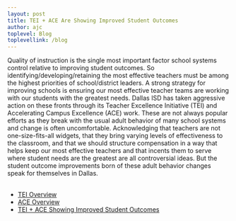 ```yaml
---
layout: post
title: TEI + ACE Are Showing Improved Student Outcomes
author: ajc
toplevel: Blog
toplevellink: /blog
---
```


Quality of instruction is the single most important factor school systems control relative to improving student outcomes. So identifying/developing/retaining the most effective teachers must be among the highest priorities of school/district leaders. A strong strategy for improving schools is ensuring our most effective teacher teams are working with our students with the greatest needs. Dallas ISD has taken aggressive action on these fronts through its Teacher Excellence Initiative (TEI) and Accelerating Campus Excellence (ACE) work. These are not always popular efforts as they break with the usual adult behavior of many school systems and change is often uncomfortable. Acknowledging that teachers are not one-size-fits-all widgets, that they bring varying levels of effectiveness to the classroom, and that we should structure compensation in a way that helps keep our most effective teachers and that incents them to serve where student needs are the greatest are all controversial ideas. But the student outcome improvements born of these adult behavior changes speak for themselves in Dallas.
<br/><br/>

<ul>
<li><a href="https://tei.dallasisd.org/wp-content/uploads/2016/12/HCM-TEI-Infographic_v06.pdf">TEI Overview</a></li>
<li><a href="https://www.dallasisd.org/Page/46765">ACE Overview</a></li>
<li><a href="https://www.dallasisd.org/cms/lib/TX01001475/Centricity/Domain/206/BrightSpots_ACEProgram_Final.pdf">TEI + ACE Showing Improved Student Outcomes</a>
</li>
</ul>
<br />